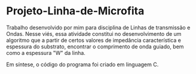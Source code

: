 # Projeto-Linha-de-Microfita
Trabalho desenvolvido por mim para disciplina de Linhas de transmissão e Ondas.
Nesse viés, essa atividade constitui no desenvolvimento de um algoritmo que a partir de certos valores de impedância característica e espessura do substrato, encontrar o comprimento de onda guiado, bem como a espessura "W" da linha. 

Em síntese, o código do programa foi criado em linguagem C.
